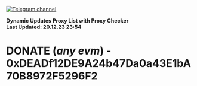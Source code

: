 [![Telegram channel](https://img.shields.io/endpoint?url=https://runkit.io/damiankrawczyk/telegram-badge/branches/master?url=https://t.me/n4z4v0d)](https://t.me/n4z4v0d) 

**Dynamic Updates Proxy List with Proxy Checker**  
**Last Updated: 20.12.23 23:54**

# DONATE (_any evm_) - 0xDEADf12DE9A24b47Da0a43E1bA70B8972F5296F2
